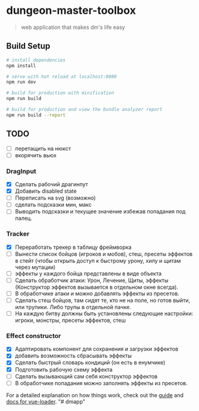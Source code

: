 # dungeon-master-toolbox

> web application that makes dm's life easy

## Build Setup

```bash
# install dependencies
npm install

# serve with hot reload at localhost:8080
npm run dev

# build for production with minification
npm run build

# build for production and view the bundle analyzer report
npm run build --report
```

## TODO

* [ ] перетащить на нюкст
* [ ] вкорячить вьюх

### DragInput

* [x] Сделать рабочий драгинпут
* [x] Добавить disabled state
* [ ] Переписать на svg (возможно)
* [ ] сделать подсказки мин, макс
* [ ] Выводить подсказки и текущее значение избежав попадания под палец.

### Tracker

* [x] Переработать трекер в таблицу фреймворка
* [ ] Вынести список бойцов (игроков и мобов), стеш, пресеты эффектов в стейт (чтобы открыть доступ к быстрому урону, хилу и щитам через мутации)
* [ ] эффекты у каждого бойца представлены в виде объекта
* [ ] Сделать обработчик атаки: Урон, Лечение, Щиты, эффекты (Конструктор эффектов вызывается в отдельном окне всегда).
* [ ] В обработчике атаки и можно добавлять эффекты из пресетов.
* [ ] Сделать стеш бойцов, там сидят те, кто не на поле, но готов выйти, или трупики. Либо трупы в отдельной пачке.
* [ ] На каждую битву должны быть установлены следующие настройки: игроки, монстры, пресеты эффектов, стеш

### Effect constructor

* [x] Адаптировать компонент для сохранения и загрузки эффектов
* [x] добавить возможность сбрасывать эффекты
* [x] Сделать быстрый словарь кондиций (он есть в енумчике)
* [x] Подготовить рабочую схему эффекта
* [ ] Сделать вызывающий сам себя конструктор эффектов
* [ ] В обработчике попадания можно заполнять эффекты из пресетов.

For a detailed explanation on how things work, check out the [guide](http://vuejs-templates.github.io/webpack/) and [docs for vue-loader](http://vuejs.github.io/vue-loader).
"# dmapp"
